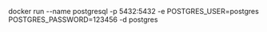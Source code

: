 docker run --name postgresql -p 5432:5432 -e POSTGRES_USER=postgres POSTGRES_PASSWORD=123456  -d postgres
